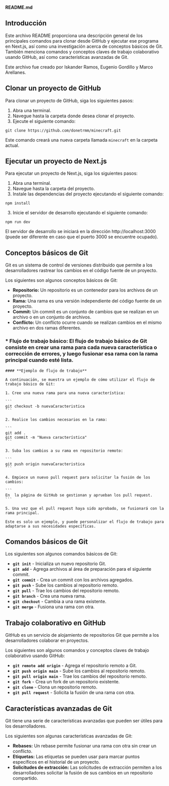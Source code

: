 **README.md**

## Introducción

Este archivo README proporciona una descripción general de los principales comandos para clonar desde GitHub y ejecutar ese programa en Next.js, así como una investigación acerca de conceptos básicos de Git. También menciona comandos y conceptos claves de trabajo colaborativo usando GitHub, así como características avanzadas de Git.

Este archivo fue creado por Iskander Ramos, Eugenio Gordillo y Marco Arellanes.
## Clonar un proyecto de GitHub

Para clonar un proyecto de GitHub, siga los siguientes pasos:

1. Abra una terminal.
2. Navegue hasta la carpeta donde desea clonar el proyecto.
3. Ejecute el siguiente comando:

```
git clone https://github.com/donetrmm/minecraft.git
```

Este comando creará una nueva carpeta llamada `minecraft` en la carpeta actual.

## Ejecutar un proyecto de Next.js

Para ejecutar un proyecto de Next.js, siga los siguientes pasos:

1. Abra una terminal.
2. Navegue hasta la carpeta del proyecto.
3. Instale las dependencias del proyecto ejecutando el siguiente comando:

```
npm install
```

3. Inicie el servidor de desarrollo ejecutando el siguiente comando:

```
npm run dev
```

El servidor de desarrollo se iniciará en la dirección http://localhost:3000 (puede ser diferente en caso que
el puerto 3000 se encuentre ocupado).

## Conceptos básicos de Git

Git es un sistema de control de versiones distribuido que permite a los desarrolladores rastrear los cambios en el código fuente de un proyecto.

Los siguientes son algunos conceptos básicos de Git:

* **Repositorio:** Un repositorio es un contenedor para los archivos de un proyecto.
* **Rama:** Una rama es una versión independiente del código fuente de un proyecto.
* **Commit:** Un commit es un conjunto de cambios que se realizan en un archivo o en un conjunto de archivos.
* **Conflicto:** Un conflicto ocurre cuando se realizan cambios en el mismo archivo en dos ramas diferentes.
### * **Flujo de trabajo básico:** El flujo de trabajo básico de Git consiste en crear una rama para cada nueva característica o corrección de errores, y luego fusionar esa rama con la rama principal cuando esté lista.

    #### **Ejemplo de flujo de trabajo**

    A continuación, se muestra un ejemplo de cómo utilizar el flujo de trabajo básico de Git:

    1. Cree una nueva rama para una nueva característica:

    ```
    git checkout -b nuevaCaracteristica
    ```

    2. Realice los cambios necesarios en la rama:

    ```
    git add .
    git commit -m "Nueva característica"
    ```

    3. Suba los cambios a su rama en repositorio remoto:

    ```
    git push origin nuevaCaracteristica
    ```

    4. Empiece un nuevo pull request para solicitar la fusión de los cambios:

    ```
    En  la página de GitHub se gestionan y aprueban los pull request.
    ```

    5. Una vez que el pull request haya sido aprobado, se fusionará con la rama principal.

    Este es solo un ejemplo, y puede personalizar el flujo de trabajo para adaptarse a sus necesidades específicas.
## Comandos básicos de Git

Los siguientes son algunos comandos básicos de Git:

* **`git init`** - Inicializa un nuevo repositorio Git.
* **`git add`** - Agrega archivos al área de preparación para el siguiente commit.
* **`git commit`** - Crea un commit con los archivos agregados.
* **`git push`** - Sube los cambios al repositorio remoto.
* **`git pull`** - Trae los cambios del repositorio remoto.
* **`git branch`** - Crea una nueva rama.
* **`git checkout`** - Cambia a una rama existente.
* **`git merge`** - Fusiona una rama con otra.


## Trabajo colaborativo en GitHub

GitHub es un servicio de alojamiento de repositorios Git que permite a los desarrolladores colaborar en proyectos.

Los siguientes son algunos comandos y conceptos claves de trabajo colaborativo usando GitHub:

* **`git remote add origin`** - Agrega el repositorio remoto a Git.
* **`git push origin main`** - Sube los cambios al repositorio remoto.
* **`git pull origin main`** - Trae los cambios del repositorio remoto.
* **`git fork`** - Crea un fork de un repositorio existente.
* **`git clone`** - Clona un repositorio remoto.
* **`git pull request`** - Solicita la fusión de una rama con otra.

## Características avanzadas de Git

Git tiene una serie de características avanzadas que pueden ser útiles para los desarrolladores.

Los siguientes son algunas características avanzadas de Git:

* **Rebases:** Un rebase permite fusionar una rama con otra sin crear un conflicto.
* **Etiquetas:** Las etiquetas se pueden usar para marcar puntos específicos en el historial de un proyecto.
* **Solicitudes de extracción:** Las solicitudes de extracción permiten a los desarrolladores solicitar la fusión de sus cambios en un repositorio compartido.

